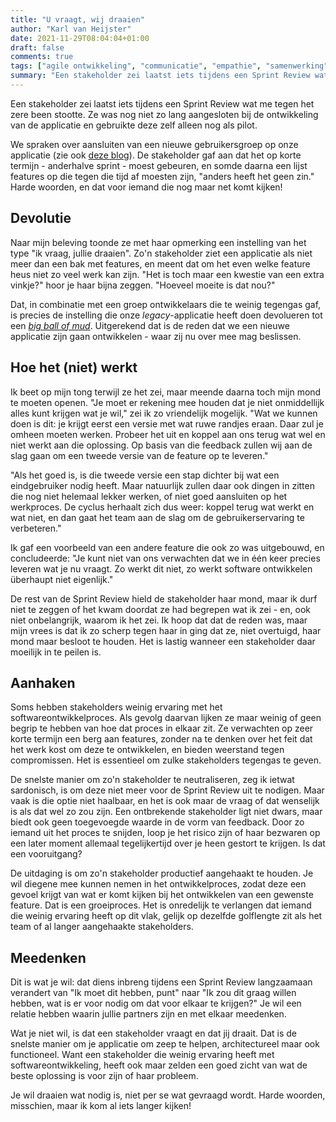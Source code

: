```yaml
---
title: "U vraagt, wij draaien"
author: "Karl van Heijster"
date: 2021-11-29T08:04:04+01:00
draft: false
comments: true
tags: ["agile ontwikkeling", "communicatie", "empathie", "samenwerking", "scrum", "software ontwikkelen", "sprint review", "stakeholders"]
summary: "Een stakeholder zei laatst iets tijdens een Sprint Review wat me tegen het zere been stootte. Ze was nog niet zo lang aangesloten bij de ontwikkeling van de applicatie en gebruikte deze zelf alleen nog als pilot. We spraken over aansluiten van een nieuwe gebruikersgroep op onze applicatie. De stakeholder gaf aan dat het op korte termijn - anderhalve sprint - moest gebeuren, en somde daarna een lijst features op die tegen die tijd af moesten zijn, \"anders heeft het geen zin.\" Harde woorden, en dat voor iemand die nog maar net komt kijken!"
---
```


Een stakeholder zei laatst iets tijdens een Sprint Review wat me tegen het zere been stootte. Ze was nog niet zo lang aangesloten bij de ontwikkeling van de applicatie en gebruikte deze zelf alleen nog als pilot.


We spraken over aansluiten van een nieuwe gebruikersgroep op onze applicatie (zie ook [deze blog](/blog/21/11/bewuste-technische-schuld/)). De stakeholder gaf aan dat het op korte termijn - anderhalve sprint - moest gebeuren, en somde daarna een lijst features op die tegen die tijd af moesten zijn, "anders heeft het geen zin." Harde woorden, en dat voor iemand die nog maar net komt kijken! 


## Devolutie


Naar mijn beleving toonde ze met haar opmerking een instelling van het type "ik vraag, jullie draaien". Zo'n stakeholder ziet een applicatie als niet meer dan een bak met features, en meent dat om het even welke feature heus niet zo veel werk kan zijn. "Het is toch maar een kwestie van een extra vinkje?" hoor je haar bijna zeggen. "Hoeveel moeite is dat nou?" 


Dat, in combinatie met een groep ontwikkelaars die te weinig tegengas gaf, is precies de instelling die onze *legacy*-applicatie heeft doen devolueren tot een [*big ball of mud*](https://en.wikipedia.org/wiki/Big_ball_of_mud). Uitgerekend dat is de reden dat we een nieuwe applicatie zijn gaan ontwikkelen - waar zij nu over mee mag beslissen.


## Hoe het (niet) werkt


Ik beet op mijn tong terwijl ze het zei, maar meende daarna toch mijn mond te moeten openen. "Je moet er rekening mee houden dat je niet onmiddellijk alles kunt krijgen wat je wil," zei ik zo vriendelijk mogelijk. "Wat we kunnen doen is dit: je krijgt eerst een versie met wat ruwe randjes eraan. Daar zul je omheen moeten werken. Probeer het uit en koppel aan ons terug wat wel en niet werkt aan die oplossing. Op basis van die feedback zullen wij aan de slag gaan om een tweede versie van de feature op te leveren."


"Als het goed is, is die tweede versie een stap dichter bij wat een eindgebruiker nodig heeft. Maar natuurlijk zullen daar ook dingen in zitten die nog niet helemaal lekker werken, of niet goed aansluiten op het werkproces. De cyclus herhaalt zich dus weer: koppel terug wat werkt en wat niet, en dan gaat het team aan de slag om de gebruikerservaring te verbeteren."


Ik gaf een voorbeeld van een andere feature die ook zo was uitgebouwd, en concludeerde: "Je kunt niet van ons verwachten dat we in één keer precies leveren wat je nu vraagt. Zo werkt dit niet, zo werkt software ontwikkelen überhaupt niet eigenlijk."


De rest van de Sprint Review hield de stakeholder haar mond, maar ik durf niet te zeggen of het kwam doordat ze had begrepen wat ik zei - en, ook niet onbelangrijk, waarom ik het zei. Ik hoop dat dat de reden was, maar mijn vrees is dat ik zo scherp tegen haar in ging dat ze, niet overtuigd, haar mond maar besloot te houden. Het is lastig wanneer een stakeholder daar moeilijk in te peilen is.


## Aanhaken


Soms hebben stakeholders weinig ervaring met het softwareontwikkelproces. Als gevolg daarvan lijken ze maar weinig of geen begrip te hebben van hoe dat proces in elkaar zit. Ze verwachten op zeer korte termijn een berg aan features, zonder na te denken over het feit dat het werk kost om deze te ontwikkelen, en bieden weerstand tegen compromissen. Het is essentieel om zulke stakeholders tegengas te geven. 


De snelste manier om zo'n stakeholder te neutraliseren, zeg ik ietwat sardonisch, is om deze niet meer voor de Sprint Review uit te nodigen. Maar vaak is die optie niet haalbaar, en het is ook maar de vraag of dat wenselijk is als dat wel zo zou zijn. Een ontbrekende stakeholder ligt niet dwars, maar biedt ook geen toegevoegde waarde in de vorm van feedback. Door zo iemand uit het proces te snijden, loop je het risico zijn of haar bezwaren op een later moment allemaal tegelijkertijd over je heen gestort te krijgen. Is dat een vooruitgang?


De uitdaging is om zo'n stakeholder productief aangehaakt te houden. Je wil diegene mee kunnen nemen in het ontwikkelproces, zodat deze een gevoel krijgt van wat er komt kijken bij het ontwikkelen van een gewenste feature. Dat is een groeiproces. Het is onredelijk te verlangen dat iemand die weinig ervaring heeft op dit vlak, gelijk op dezelfde golflengte zit als het team of al langer aangehaakte stakeholders.


## Meedenken


Dit is wat je wil: dat diens inbreng tijdens een Sprint Review langzaamaan verandert van "Ik moet dit hebben, punt" naar "Ik zou dit graag willen hebben, wat is er voor nodig om dat voor elkaar te krijgen?" Je wil een relatie hebben waarin jullie partners zijn en met elkaar meedenken. 


Wat je niet wil, is dat een stakeholder vraagt en dat jij draait. Dat is de snelste manier om je applicatie om zeep te helpen, architectureel maar ook functioneel. Want een stakeholder die weinig ervaring heeft met softwareontwikkeling, heeft ook maar zelden een goed zicht van wat de beste oplossing is voor zijn of haar probleem. 


Je wil draaien wat nodig is, niet per se wat gevraagd wordt. Harde woorden, misschien, maar ik kom al iets langer kijken!
